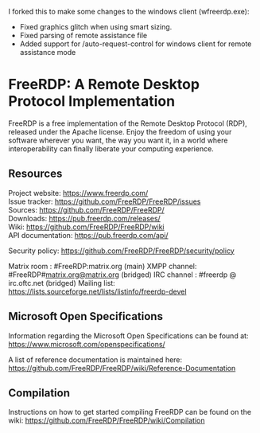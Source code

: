 I forked this to make some changes to the windows client (wfreerdp.exe):
- Fixed graphics glitch when using smart sizing.
- Fixed parsing of remote assistance file
- Added support for /auto-request-control for windows client for remote assistance mode

# FreeRDP: A Remote Desktop Protocol Implementation

FreeRDP is a free implementation of the Remote Desktop Protocol (RDP), released under the Apache license.
Enjoy the freedom of using your software wherever you want, the way you want it, in a world where
interoperability can finally liberate your computing experience.

## Resources

Project website: https://www.freerdp.com/  
Issue tracker: https://github.com/FreeRDP/FreeRDP/issues  
Sources: https://github.com/FreeRDP/FreeRDP/  
Downloads: https://pub.freerdp.com/releases/  
Wiki: https://github.com/FreeRDP/FreeRDP/wiki  
API documentation: https://pub.freerdp.com/api/  

Security policy: https://github.com/FreeRDP/FreeRDP/security/policy

Matrix room : #FreeRDP:matrix.org (main)
XMPP channel: #FreeRDP#matrix.org@matrix.org (bridged)
IRC channel : #freerdp @ irc.oftc.net (bridged)
Mailing list: https://lists.sourceforge.net/lists/listinfo/freerdp-devel

## Microsoft Open Specifications

Information regarding the Microsoft Open Specifications can be found at:
https://www.microsoft.com/openspecifications/

A list of reference documentation is maintained here:
https://github.com/FreeRDP/FreeRDP/wiki/Reference-Documentation

## Compilation

Instructions on how to get started compiling FreeRDP can be found on the wiki:
https://github.com/FreeRDP/FreeRDP/wiki/Compilation
